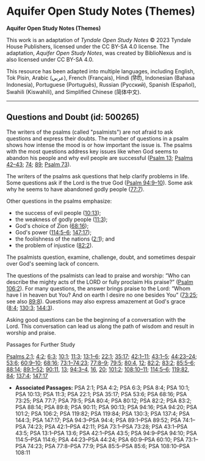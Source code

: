 # Aquifer Open Study Notes (Themes)

**Aquifer Open Study Notes (Themes)**

This work is an adaptation of *Tyndale Open Study Notes* © 2023 Tyndale House Publishers, licensed under the CC BY\-SA 4\.0 license. The adaptation, *Aquifer Open Study Notes*, was created by BiblioNexus and is also licensed under CC BY\-SA 4\.0\.

This resource has been adapted into multiple languages, including English, Tok Pisin, Arabic (عربي), French (Français), Hindi (हिंदी), Indonesian (Bahasa Indonesia), Portuguese (Português), Russian (Русский), Spanish (Español), Swahili (Kiswahili), and Simplified Chinese (简体中文).



--------------------------------

## Questions and Doubt (id: 500265)

The writers of the psalms (called "psalmists") are not afraid to ask questions and express their doubts. The number of questions in a psalm shows how intense the mood is or how important the issue is. The psalms with the most questions address key issues like when God seems to abandon his people and why evil people are successful ([Psalm 13](https://ref.ly/Ps13:1-Ps13:6); [Psalms 42–43](https://ref.ly/Ps42:1-Ps43:5); [74](https://ref.ly/Ps74:1-Ps74:23); [89](https://ref.ly/Ps89:1-Ps89:52); [Psalm 73](https://ref.ly/Ps73:1-Ps73:28)).

The writers of the psalms ask questions that help clarify problems in life. Some questions ask if the Lord is the true God ([Psalm 94:9–10](https://ref.ly/Ps94:9-Ps94:10)). Some ask why he seems to have abandoned godly people ([77:7](https://ref.ly/Ps77:7)). 

Other questions in the psalms emphasize: 

* the success of evil people ([10:13](https://ref.ly/Ps10:13));
* the weakness of godly people ([11:3](https://ref.ly/Ps11:3));
* God's choice of Zion ([68:16](https://ref.ly/Ps68:16));
* God's power ([114:5–6](https://ref.ly/Ps114:5-Ps114:6); [147:17](https://ref.ly/Ps147:17));
* the foolishness of the nations ([2:1](https://ref.ly/Ps2:1)); and
* the problem of injustice ([82:2](https://ref.ly/Ps82:2)).

The psalmists question, examine, challenge, doubt, and sometimes despair over God's seeming lack of concern.

The questions of the psalmists can lead to praise and worship: “Who can describe the mighty acts of the LORD or fully proclaim His praise?” ([Psalm 106:2](https://ref.ly/Ps106:2)). For many questions, the answer brings praise to the Lord: “Whom have I in heaven but You? And on earth I desire no one besides You” ([73:25](https://ref.ly/Ps73:25); see also [89:8](https://ref.ly/Ps89:8)). Questions may also express amazement at God's grace ([8:4](https://ref.ly/Ps8:4); [130:3](https://ref.ly/Ps130:3); [144:3](https://ref.ly/Ps144:3)).

Asking good questions can be the beginning of a conversation with the Lord. This conversation can lead us along the path of wisdom and result in worship and praise.

Passages for Further Study

[Psalms 2:1](https://ref.ly/Ps2:1); [4:2](https://ref.ly/Ps4:2); [6:3](https://ref.ly/Ps6:3); [10:1](https://ref.ly/Ps10:1); [11:3](https://ref.ly/Ps11:3); [13:1–6](https://ref.ly/Ps13:1-Ps13:6); [22:1](https://ref.ly/Ps22:1); [35:17](https://ref.ly/Ps35:17); [42:1–11](https://ref.ly/Ps42:1-Ps42:11); [43:1–5](https://ref.ly/Ps43:1-Ps43:5); [44:23–24](https://ref.ly/Ps44:23-Ps44:24); [53:6](https://ref.ly/Ps53:6); [60:9–10](https://ref.ly/Ps60:9-Ps60:10); [68:16](https://ref.ly/Ps68:16); [73:1–74:23](https://ref.ly/Ps73:1-Ps74:23); [77:8–9](https://ref.ly/Ps77:8-Ps77:9); [79:5](https://ref.ly/Ps79:5); [80:4](https://ref.ly/Ps80:4), [12](https://ref.ly/Ps80:12); [82:2](https://ref.ly/Ps82:2); [83:2](https://ref.ly/Ps83:2); [85:5–6](https://ref.ly/Ps85:5-Ps85:6); [88:14](https://ref.ly/Ps88:14); [89:1–52](https://ref.ly/Ps89:1-Ps89:52); [90:11](https://ref.ly/Ps90:11), [13](https://ref.ly/Ps90:13); [94:3–4](https://ref.ly/Ps94:3-Ps94:4), [16](https://ref.ly/Ps94:16), [20](https://ref.ly/Ps94:20); [101:2](https://ref.ly/Ps101:2); [108:10–11](https://ref.ly/Ps108:10-Ps108:11); [114:5–6](https://ref.ly/Ps114:5-Ps114:6); [119:82](https://ref.ly/Ps119:82), [84](https://ref.ly/Ps119:84); [137:4](https://ref.ly/Ps137:4); [147:17](https://ref.ly/Ps147:17)

* **Associated Passages:** PSA 2:1; PSA 4:2; PSA 6:3; PSA 8:4; PSA 10:1; PSA 10:13; PSA 11:3; PSA 22:1; PSA 35:17; PSA 53:6; PSA 68:16; PSA 73:25; PSA 77:7; PSA 79:5; PSA 80:4; PSA 80:12; PSA 82:2; PSA 83:2; PSA 88:14; PSA 89:8; PSA 90:11; PSA 90:13; PSA 94:16; PSA 94:20; PSA 101:2; PSA 106:2; PSA 119:82; PSA 119:84; PSA 130:3; PSA 137:4; PSA 144:3; PSA 147:17; PSA 94:3–PSA 94:4; PSA 89:1–PSA 89:52; PSA 74:1–PSA 74:23; PSA 42:1–PSA 42:11; PSA 73:1–PSA 73:28; PSA 43:1–PSA 43:5; PSA 13:1–PSA 13:6; PSA 42:1–PSA 43:5; PSA 94:9–PSA 94:10; PSA 114:5–PSA 114:6; PSA 44:23–PSA 44:24; PSA 60:9–PSA 60:10; PSA 73:1–PSA 74:23; PSA 77:8–PSA 77:9; PSA 85:5–PSA 85:6; PSA 108:10–PSA 108:11

